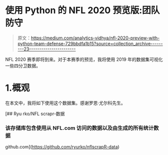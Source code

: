 # 使用 Python 的 NFL 2020 预览版:团队防守

> 原文：<https://medium.com/analytics-vidhya/nfl-2020-preview-with-python-team-defense-729bbdfa1b15?source=collection_archive---------23----------------------->

NFL 2020 赛季即将到来。对于本赛季的预览，我将使用 2019 年的数据集可视化一些四分卫数据。

# 1.概观

在本文中，我将如下使用这个数据集。感谢罗恩·尤尔科先生。

[](https://github.com/ryurko/nflscrapR-data) [## Ryu rko/NFL scrapr-数据

### 该存储库包含使用从 NFL.com 访问的数据以及由生成的所有统计数据

github.com](https://github.com/ryurko/nflscrapR-data)